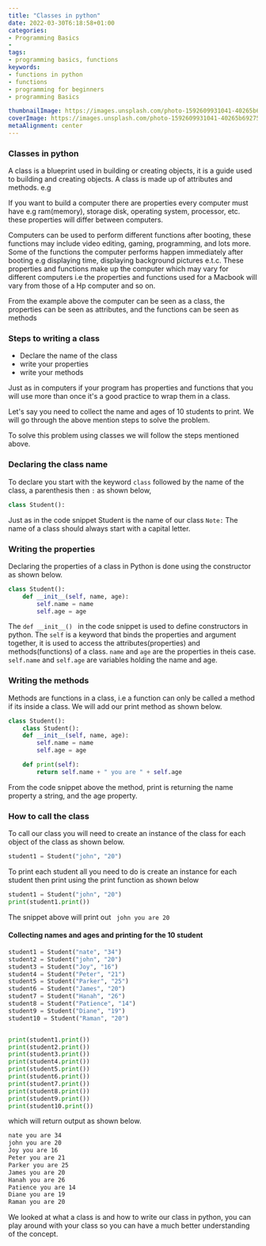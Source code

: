 ```yaml
---
title: "Classes in python"
date: 2022-03-30T6:18:58+01:00
categories:
- Programming Basics
- 
tags:
- programming basics, functions
keywords: 
- functions in python
- functions
- programming for beginners
- programming Basics

thumbnailImage: https://images.unsplash.com/photo-1592609931041-40265b692757?ixlib=rb-1.2.1&ixid=MnwxMjA3fDB8MHxzZWFyY2h8Mnx8ZnVuY3Rpb258ZW58MHx8MHx8&auto=format&fit=crop&w=500&q=60
coverImage: https://images.unsplash.com/photo-1592609931041-40265b692757?ixlib=rb-1.2.1&ixid=MnwxMjA3fDB8MHxzZWFyY2h8Mnx8ZnVuY3Rpb258ZW58MHx8MHx8&auto=format&fit=crop&w=500&q=60
metaAlignment: center
---
```


### Classes in python

A class is a blueprint used in building or creating objects, it is a guide used to building and creating objects. A class is made up of attributes and methods. e.g

If you want to build a computer there are properties every computer must have e.g ram(memory), storage disk, operating system, processor, etc. these properties will differ between computers.

Computers can be used to perform different functions after booting, these functions may include video editing, gaming, programming, and lots more. Some of the functions the computer performs happen immediately after booting e.g displaying time, displaying background pictures e.t.c. These properties and functions make up the computer which may vary for different computers i.e the properties and functions used for a Macbook will vary from those of a Hp computer and so on.

From the example above the computer can be seen as a class, the properties can be seen as attributes, and the functions can be seen as methods

### Steps to writing a class
- Declare the name of the class
- write your properties
- write your methods

Just as in computers if your program has properties and functions that you will use more than once it's a good practice to wrap them in a class. 

Let's say you need to collect the name and ages of 10 students to print. We will go through the above mention steps to solve the problem.

To solve this problem using classes we will follow the steps mentioned above.

### Declaring the class name
To declare you start with the keyword `class` followed by the name of the class, a parenthesis then `:` as shown below,
```python
class Student():
```
Just as in the code snippet Student is the name of our class
`Note:` The name of a class should always start with a capital letter.

### Writing the properties
Declaring the properties of a class in Python is done using the constructor as shown below.
```python
class Student():
    def __init__(self, name, age):
        self.name = name
        self.age = age
```
The `def __init__() ` in the code snippet is used to define constructors in python. The `self` is a keyword that binds the properties and argument together, it is used to access the attributes(properties) and methods(functions) of a class. `name` and `age` are the properties in theis case. `self.name` and `self.age` are variables holding the name and age.

### Writing the methods
Methods are functions in a class, i.e a function can only be called a method if its inside a class. We will add our print method as shown below.
```python
class Student():
    class Student():
    def __init__(self, name, age):
        self.name = name
        self.age = age

    def print(self):
        return self.name + " you are " + self.age
```
From the code snippet above the method, print is returning the name property a string, and the age property.

### How to call the class
To call our class you will need to create an instance of the class for each object of the class as shown below.
```python
student1 = Student("john", "20")
```
To print each student all you need to do is create an instance for each student then print using the print function as shown below
```python
student1 = Student("john", "20")
print(student1.print())
```
The snippet above will print out ``` john you are 20``` 

#### Collecting names and ages and printing for the 10 student

```python
student1 = Student("nate", "34")
student2 = Student("john", "20")
student3 = Student("Joy", "16")
student4 = Student("Peter", "21")
student5 = Student("Parker", "25")
student6 = Student("James", "20")
student7 = Student("Hanah", "26")
student8 = Student("Patience", "14")
student9 = Student("Diane", "19")
student10 = Student("Raman", "20")


print(student1.print())
print(student2.print())
print(student3.print())
print(student4.print())
print(student5.print())
print(student6.print())
print(student7.print())
print(student8.print())
print(student9.print())
print(student10.print())
```

which will return output as shown below.
```bash
nate you are 34
john you are 20
Joy you are 16
Peter you are 21
Parker you are 25
James you are 20
Hanah you are 26
Patience you are 14
Diane you are 19
Raman you are 20
```
We looked at what a class is and how to write our class in python, you can play around with your class so you can have a much better understanding of the concept.